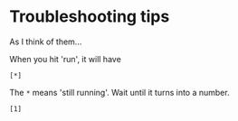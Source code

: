 # Troubleshooting tips

As I think of them...

When you hit 'run', it will have
```
[*]
```
The  `*` means 'still running'.  Wait until it turns into a number.
```
[1]
```



